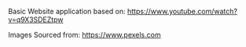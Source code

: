 Basic Website application based on: https://www.youtube.com/watch?v=q9X3SDEZtpw 

Images Sourced from: https://www.pexels.com

